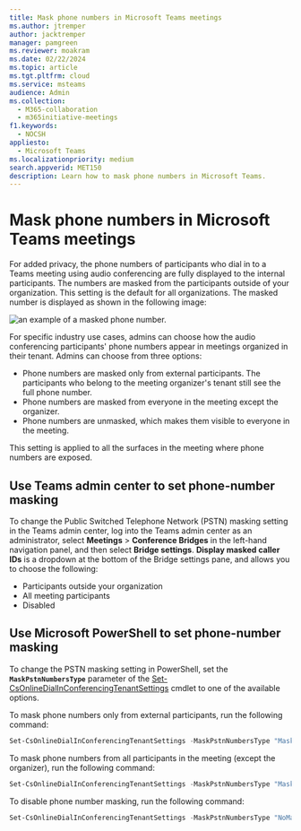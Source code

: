 ```yaml
---
title: Mask phone numbers in Microsoft Teams meetings
ms.author: jtremper
author: jacktremper
manager: pamgreen
ms.reviewer: moakram
ms.date: 02/22/2024
ms.topic: article
ms.tgt.pltfrm: cloud
ms.service: msteams
audience: Admin
ms.collection: 
  - M365-collaboration
  - m365initiative-meetings
f1.keywords: 
  - NOCSH
appliesto: 
  - Microsoft Teams
ms.localizationpriority: medium
search.appverid: MET150
description: Learn how to mask phone numbers in Microsoft Teams.
---
```


# Mask phone numbers in Microsoft Teams meetings

For added privacy, the phone numbers of participants who dial in to a Teams meeting using audio conferencing are fully displayed to the internal participants. The numbers are masked from the participants outside of your organization. This setting is the default for all organizations. The masked number is displayed as shown in the following image:

![an example of a masked phone number.](media/hiddenPhoneNum.png)

For specific industry use cases, admins can choose how the audio conferencing participants' phone numbers appear in meetings organized in their tenant. Admins can choose from three options:

- Phone numbers are masked only from external participants. The participants who belong to the meeting organizer's tenant still see the full phone number.
- Phone numbers are masked from everyone in the meeting except the organizer.
- Phone numbers are unmasked, which makes them visible to everyone in the meeting.

This setting is applied to all the surfaces in the meeting where phone numbers are exposed.

## Use Teams admin center to set phone-number masking

To change the Public Switched Telephone Network (PSTN) masking setting in the Teams admin center, log into the Teams admin center as an administrator, select **Meetings** > **Conference Bridges** in the left-hand navigation panel, and then select **Bridge settings**. **Display masked caller IDs** is a dropdown at the bottom of the Bridge settings pane, and allows you to choose the following:

- Participants outside your organization
- All meeting participants
- Disabled

## Use Microsoft PowerShell to set phone-number masking

To change the PSTN masking setting in PowerShell, set the **`MaskPstnNumbersType`** parameter of the [Set-CsOnlineDialInConferencingTenantSettings](/powershell/module/teams/set-csonlinedialinconferencingtenantsettings) cmdlet to one of the available options.

To mask phone numbers only from external participants, run the following command:

```PowerShell
Set-CsOnlineDialInConferencingTenantSettings -MaskPstnNumbersType "MaskedForExternalUsers"
```

To mask phone numbers from all participants in the meeting (except the organizer), run the following command:

```PowerShell
Set-CsOnlineDialInConferencingTenantSettings -MaskPstnNumbersType "MaskedForAllUsers"
```

To disable phone number masking, run the following command:

```PowerShell
Set-CsOnlineDialInConferencingTenantSettings -MaskPstnNumbersType "NoMasking"
```

